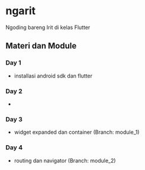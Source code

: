 # ngarit

Ngoding bareng Irit di kelas Flutter

## Materi dan Module
### Day 1
- installasi android sdk dan flutter

### Day 2
- 

### Day 3
- widget expanded dan container (Branch: module_1)

### Day 4 
- routing dan navigator (Branch: module_2)
